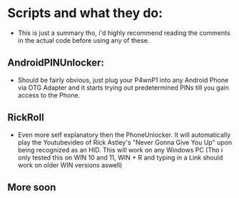 # Scripts and what they do:

* This is just a summary tho, i'd highly recommend reading the comments in the actual code before using any of these.

## AndroidPINUnlocker:

* Should be fairly obvious, just plug your P4wnP1 into any Android Phone via OTG Adapter and it starts trying out predetermined PINs till you gain access to the Phone.

## RickRoll

* Even more self explanatory then the PhoneUnlocker. It will automatically play the Youtubevideo of Rick Astley's "Never Gonna Give You Up" upon being recognized as an HID. This will work on any Windows PC (Tho i only tested this on WIN 10 and 11, WIN + R and typing in a Link should work on older WIN versions aswell)

## More soon
